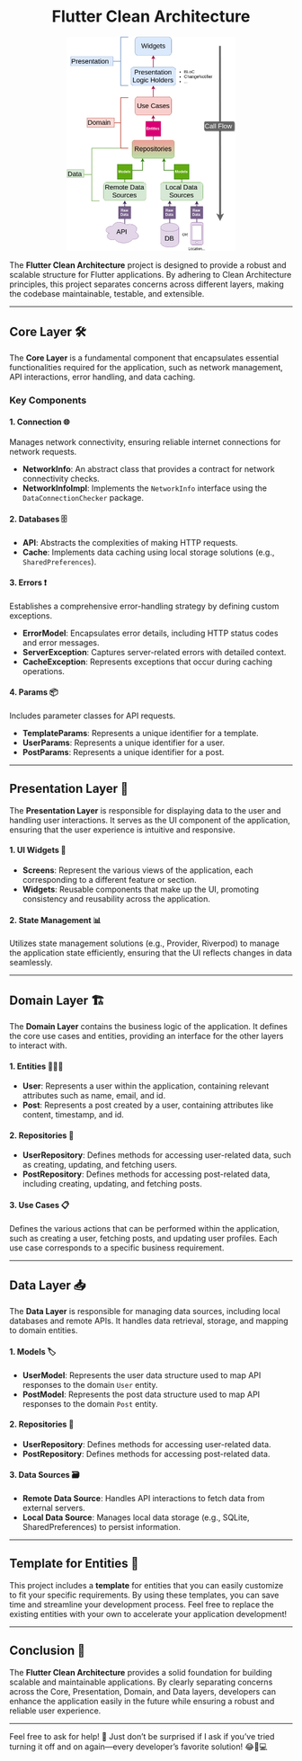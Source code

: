 <h1 align="center">Flutter Clean Architecture</h1>

<p align="center">
    <img src="assets/architecture-proposal.png" alt="Description of image" width="300"/>
</p>

The **Flutter Clean Architecture** project is designed to provide a robust and scalable structure for Flutter applications. By adhering to Clean Architecture principles, this project separates concerns across different layers, making the codebase maintainable, testable, and extensible.

---

## Core Layer 🛠️

The **Core Layer** is a fundamental component that encapsulates essential functionalities required for the application, such as network management, API interactions, error handling, and data caching. 

### Key Components

#### 1. Connection 🌐

Manages network connectivity, ensuring reliable internet connections for network requests.

- **NetworkInfo**: An abstract class that provides a contract for network connectivity checks.
- **NetworkInfoImpl**: Implements the `NetworkInfo` interface using the `DataConnectionChecker` package.

#### 2. Databases 🗄️

- **API**: Abstracts the complexities of making HTTP requests.
- **Cache**: Implements data caching using local storage solutions (e.g., `SharedPreferences`).

#### 3. Errors ❗

Establishes a comprehensive error-handling strategy by defining custom exceptions.

- **ErrorModel**: Encapsulates error details, including HTTP status codes and error messages.
- **ServerException**: Captures server-related errors with detailed context.
- **CacheException**: Represents exceptions that occur during caching operations.

#### 4. Params 📦

Includes parameter classes for API requests.

- **TemplateParams**: Represents a unique identifier for a template.
- **UserParams**: Represents a unique identifier for a user.
- **PostParams**: Represents a unique identifier for a post.

---

## Presentation Layer 🎨

The **Presentation Layer** is responsible for displaying data to the user and handling user interactions. It serves as the UI component of the application, ensuring that the user experience is intuitive and responsive.

#### 1. UI Widgets 📱

- **Screens**: Represent the various views of the application, each corresponding to a different feature or section.
- **Widgets**: Reusable components that make up the UI, promoting consistency and reusability across the application.

#### 2. State Management 📊

Utilizes state management solutions (e.g., Provider, Riverpod) to manage the application state efficiently, ensuring that the UI reflects changes in data seamlessly.

---

## Domain Layer 🏗️

The **Domain Layer** contains the business logic of the application. It defines the core use cases and entities, providing an interface for the other layers to interact with.

#### 1. Entities 🧑‍🤝‍🧑

- **User**: Represents a user within the application, containing relevant attributes such as name, email, and id.
- **Post**: Represents a post created by a user, containing attributes like content, timestamp, and id.

#### 2. Repositories 🏪

- **UserRepository**: Defines methods for accessing user-related data, such as creating, updating, and fetching users.
- **PostRepository**: Defines methods for accessing post-related data, including creating, updating, and fetching posts.

#### 3. Use Cases 📋

Defines the various actions that can be performed within the application, such as creating a user, fetching posts, and updating user profiles. Each use case corresponds to a specific business requirement.

---

## Data Layer 📥

The **Data Layer** is responsible for managing data sources, including local databases and remote APIs. It handles data retrieval, storage, and mapping to domain entities.

#### 1. Models 🏷️

- **UserModel**: Represents the user data structure used to map API responses to the domain `User` entity.
- **PostModel**: Represents the post data structure used to map API responses to the domain `Post` entity.

#### 2. Repositories 🏪

- **UserRepository**: Defines methods for accessing user-related data.
- **PostRepository**: Defines methods for accessing post-related data.

#### 3. Data Sources 🗃️

- **Remote Data Source**: Handles API interactions to fetch data from external servers.
- **Local Data Source**: Manages local data storage (e.g., SQLite, SharedPreferences) to persist information.

---

## Template for Entities 📝

This project includes a **template** for entities that you can easily customize to fit your specific requirements. By using these templates, you can save time and streamline your development process. Feel free to replace the existing entities with your own to accelerate your application development!

---

## Conclusion 🎉

The **Flutter Clean Architecture** provides a solid foundation for building scalable and maintainable applications. By clearly separating concerns across the Core, Presentation, Domain, and Data layers, developers can enhance the application easily in the future while ensuring a robust and reliable user experience.

---
Feel free to ask for help! 🤝 Just don’t be surprised if I ask if you’ve tried turning it off and on again—every developer’s favorite solution! 😂🔄💻
